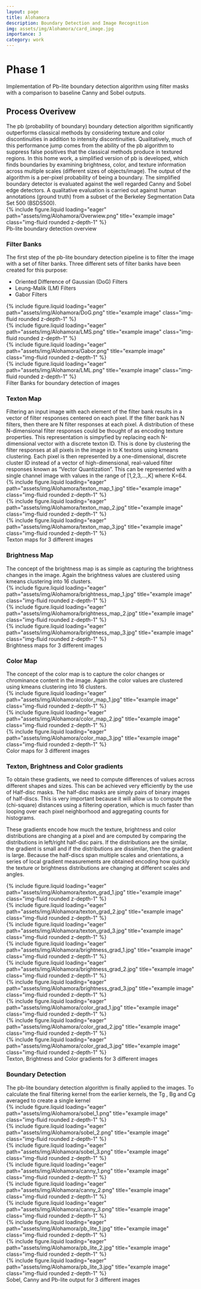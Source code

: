```yaml
---
layout: page
title: Alohamora
description: Boundary Detection and Image Recognition
img: assets/img/Alohamora/card_image.jpg
importance: 3
category: work
---
```


<h1>Phase 1</h1>
Implementation of Pb-lite boundary detection algorithm using filter masks with a comparison to baseline Canny and Sobel outputs.

<h2>Process Overivew</h2>
The pb (probability of boundary) boundary detection algorithm significantly outperforms classical methods by considering texture and color discontinuities in addition to intensity discontinuities. Qualitatively, much of this performance jump comes from the ability of the pb algorithm to suppress false positives that the classical methods produce in textured regions. In this home work, a simplified version of pb is developed, which finds boundaries by examining brightness, color, and texture information across multiple scales (different sizes of objects/image). The output of the algorithm is a per-pixel probability of being a boundary. The simplified boundary detector is evaluated against the well regarded Canny and Sobel edge detectors. A qualitative evaluation is carried out against human annotations (ground truth) from a subset of the Berkeley Segmentation Data Set 500 (BSDS500).

<div class="row justify-content-sm-center">
    <div class="col-sm-8 mt-3 mt-md-0">
        {% include figure.liquid loading="eager" path="assets/img/Alohamora/Overwiew.png" title="example image" class="img-fluid rounded z-depth-1" %}
    </div>
</div>
<div class="caption">
    Pb-lite boundary detection overview
</div>

<h3>Filter Banks</h3>
The first step of the pb-lite boundary detection pipeline is
to filter the image with a set of filter banks. Three different
sets of filter banks have been created for this purpose:
<ul>
<li>Oriented Difference of Gaussian (DoG) Filters</li>
<li>Leung-Malik (LM) Filters</li>
<li>Gabor Filters</li>
</ul>

<div class="row">
    <div class="col-sm mt-3 mt-md-0">
        {% include figure.liquid loading="eager" path="assets/img/Alohamora/DoG.png" title="example image" class="img-fluid rounded z-depth-1" %}
    </div>
    <div class="col-sm mt-3 mt-md-0">
        {% include figure.liquid loading="eager" path="assets/img/Alohamora/LMS.png" title="example image" class="img-fluid rounded z-depth-1" %}
    </div>
</div>
<div class="row">
    <div class="col-sm mt-3 mt-md-0">
        {% include figure.liquid loading="eager" path="assets/img/Alohamora/Gabor.png" title="example image" class="img-fluid rounded z-depth-1" %}
    </div>
    <div class="col-sm mt-3 mt-md-0">
        {% include figure.liquid loading="eager" path="assets/img/Alohamora/LML.png" title="example image" class="img-fluid rounded z-depth-1" %}
    </div>
</div>
<div class="caption">
    Filter Banks for boundary detection of images
</div>

<h3>Texton Map</h3>
Filtering an input image with each element of the filter bank results in a vector of filter responses centered on each pixel. If the filter bank has N filters, then there are N filter responses at each pixel. A distribution of these N-dimensional filter responses could be thought of as encoding texture properties. This representation is simpyfied by replacing each N-dimensional vector with a discrete texton ID. This is done by clustering the filter responses at all pixels in the image in to K textons using kmeans clustering. Each pixel is then represented by a one-dimensional, discrete cluster ID instead of a vector of high-dimensional, real-valued filter responses known as “Vector Quantization”. This can be represented with a single channel image with values in the range of [1,2,3,...,K] where K=64.

<div class="row">
    <div class="col-sm mt-3 mt-md-0">
        {% include figure.liquid loading="eager" path="assets/img/Alohamora/texton_map_1.jpg" title="example image" class="img-fluid rounded z-depth-1" %}
    </div>
    <div class="col-sm mt-3 mt-md-0">
        {% include figure.liquid loading="eager" path="assets/img/Alohamora/texton_map_2.jpg" title="example image" class="img-fluid rounded z-depth-1" %}
    </div>
    <div class="col-sm mt-3 mt-md-0">
        {% include figure.liquid loading="eager" path="assets/img/Alohamora/texton_map_3.jpg" title="example image" class="img-fluid rounded z-depth-1" %}
    </div>
</div>
<div class="caption">
    Texton maps for 3 different images

<h3>Brightness Map</h3>
The concept of the brightness map is as simple as capturing the brightness changes in the image. Again the brightness values are clustered using kmeans clustering into 16 clusters.

<div class="row">
    <div class="col-sm mt-3 mt-md-0">
        {% include figure.liquid loading="eager" path="assets/img/Alohamora/brightness_map_1.jpg" title="example image" class="img-fluid rounded z-depth-1" %}
    </div>
    <div class="col-sm mt-3 mt-md-0">
        {% include figure.liquid loading="eager" path="assets/img/Alohamora/brightness_map_2.jpg" title="example image" class="img-fluid rounded z-depth-1" %}
    </div>
    <div class="col-sm mt-3 mt-md-0">
        {% include figure.liquid loading="eager" path="assets/img/Alohamora/brightness_map_3.jpg" title="example image" class="img-fluid rounded z-depth-1" %}
    </div>
</div>
<div class="caption">
    Brightness maps for 3 different images
</div>

<h3>Color Map</h3>
The concept of the color map is to capture the color changes or chrominance content in the image. Again the color values are clustered using kmeans clustering into 16 clusters.

<div class="row">
    <div class="col-sm mt-3 mt-md-0">
        {% include figure.liquid loading="eager" path="assets/img/Alohamora/color_map_1.jpg" title="example image" class="img-fluid rounded z-depth-1" %}
    </div>
    <div class="col-sm mt-3 mt-md-0">
        {% include figure.liquid loading="eager" path="assets/img/Alohamora/color_map_2.jpg" title="example image" class="img-fluid rounded z-depth-1" %}
    </div>
    <div class="col-sm mt-3 mt-md-0">
        {% include figure.liquid loading="eager" path="assets/img/Alohamora/color_map_3.jpg" title="example image" class="img-fluid rounded z-depth-1" %}
    </div>
</div>
<div class="caption">
    Color maps for 3 different images
</div>

<h3>Texton, Brightness and Color gradients</h3>
To obtain these gradients, we need to compute differences of values across different shapes and sizes. This can be achieved very efficiently by the use of Half-disc masks. The half-disc masks are simply pairs of binary images of half-discs. This is very important because it will allow us to compute the (chi-square) distances using a filtering operation, which is much faster than looping over each pixel neighborhood and aggregating counts for histograms.

These gradients encode how much the texture, brightness and color distributions are changing at a pixel and are computed by comparing the distributions in left/right half-disc pairs. If the distributions are the similar, the gradient is small and if the distributions are dissimilar, then the gradient is large. Because the half-discs span multiple scales and orientations, a series of local gradient measurements are obtained encoding how quickly the texture or brightness distributions are changing at different scales and angles.

<div class="row">
    <div class="col-sm mt-3 mt-md-0">
        {% include figure.liquid loading="eager" path="assets/img/Alohamora/texton_grad_1.jpg" title="example image" class="img-fluid rounded z-depth-1" %}
    </div>
    <div class="col-sm mt-3 mt-md-0">
        {% include figure.liquid loading="eager" path="assets/img/Alohamora/texton_grad_2.jpg" title="example image" class="img-fluid rounded z-depth-1" %}
    </div>
    <div class="col-sm mt-3 mt-md-0">
        {% include figure.liquid loading="eager" path="assets/img/Alohamora/texton_grad_3.jpg" title="example image" class="img-fluid rounded z-depth-1" %}
    </div>
</div>
<div class="row">
    <div class="col-sm mt-3 mt-md-0">
        {% include figure.liquid loading="eager" path="assets/img/Alohamora/brightness_grad_1.jpg" title="example image" class="img-fluid rounded z-depth-1" %}
    </div>
    <div class="col-sm mt-3 mt-md-0">
        {% include figure.liquid loading="eager" path="assets/img/Alohamora/brightness_grad_2.jpg" title="example image" class="img-fluid rounded z-depth-1" %}
    </div>
    <div class="col-sm mt-3 mt-md-0">
        {% include figure.liquid loading="eager" path="assets/img/Alohamora/brightness_grad_3.jpg" title="example image" class="img-fluid rounded z-depth-1" %}
    </div>
</div>
<div class="row">
    <div class="col-sm mt-3 mt-md-0">
        {% include figure.liquid loading="eager" path="assets/img/Alohamora/color_grad_1.jpg" title="example image" class="img-fluid rounded z-depth-1" %}
    </div>
    <div class="col-sm mt-3 mt-md-0">
        {% include figure.liquid loading="eager" path="assets/img/Alohamora/color_grad_2.jpg" title="example image" class="img-fluid rounded z-depth-1" %}
    </div>
    <div class="col-sm mt-3 mt-md-0">
        {% include figure.liquid loading="eager" path="assets/img/Alohamora/color_grad_3.jpg" title="example image" class="img-fluid rounded z-depth-1" %}
    </div>
</div>
<div class="caption">
    Texton, Brightness and Color gradients for 3 different images
</div>

<h3>Boundary Detection</h3>
The pb-lite boundary detection algorithm is finally applied to the images. To calculate the final filtering kernel from the earlier kernels, the Tg , Bg and Cg averaged to create a single kernel

<div class="row">
    <div class="col-sm mt-3 mt-md-0">
        {% include figure.liquid loading="eager" path="assets/img/Alohamora/sobel_1.png" title="example image" class="img-fluid rounded z-depth-1" %}
    </div>
    <div class="col-sm mt-3 mt-md-0">
        {% include figure.liquid loading="eager" path="assets/img/Alohamora/sobel_2.png" title="example image" class="img-fluid rounded z-depth-1" %}
    </div>
    <div class="col-sm mt-3 mt-md-0">
        {% include figure.liquid loading="eager" path="assets/img/Alohamora/sobel_3.png" title="example image" class="img-fluid rounded z-depth-1" %}
    </div>
</div>
<div class="row">
    <div class="col-sm mt-3 mt-md-0">
        {% include figure.liquid loading="eager" path="assets/img/Alohamora/canny_1.png" title="example image" class="img-fluid rounded z-depth-1" %}
    </div>
    <div class="col-sm mt-3 mt-md-0">
        {% include figure.liquid loading="eager" path="assets/img/Alohamora/canny_2.png" title="example image" class="img-fluid rounded z-depth-1" %}
    </div>
    <div class="col-sm mt-3 mt-md-0">
        {% include figure.liquid loading="eager" path="assets/img/Alohamora/canny_3.png" title="example image" class="img-fluid rounded z-depth-1" %}
    </div>
</div>
<div class="row">
    <div class="col-sm mt-3 mt-md-0">
        {% include figure.liquid loading="eager" path="assets/img/Alohamora/pb_lite_1.jpg" title="example image" class="img-fluid rounded z-depth-1" %}
    </div>
    <div class="col-sm mt-3 mt-md-0">
        {% include figure.liquid loading="eager" path="assets/img/Alohamora/pb_lite_2.jpg" title="example image" class="img-fluid rounded z-depth-1" %}
    </div>
    <div class="col-sm mt-3 mt-md-0">
        {% include figure.liquid loading="eager" path="assets/img/Alohamora/pb_lite_3.jpg" title="example image" class="img-fluid rounded z-depth-1" %}
    </div>
</div>
<div class="caption">
    Sobel, Canny and Pb-lite output for 3 different images
</div>

